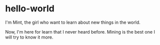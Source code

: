 # hello-world

I'm Mint, the girl who want to learn about new things in the world.

Now, I'm here for learn that I never heard before. Mining is the best one I will try to know it more.
